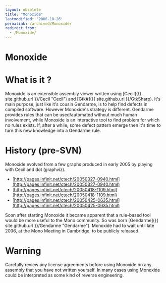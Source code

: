 ```yaml
---
layout: obsolete
title: "Monoxide"
lastmodified: '2006-10-26'
permalink: /archived/Monoxide/
redirect_from:
  - /Monoxide/
---
```


Monoxide
========

What is it ?
============

Monoxide is an extensible assembly viewer written using [Cecil]({{ site.github.url }}/Cecil "Cecil") and [Gtk\#]({{ site.github.url }}/GtkSharp). It's main purpose, just like it's cousin Gendarme, is to help find defects in compiled software. However Monoxide's strategy is different. Gendarme provides rules that can be used/automated without much human involvement, while Monoxide is an interactive tool to find problem for which no rules exists. If, after a while, some defect pattern emerge then it's time to turn this new knowledge into a Gendarme rule.

History (pre-SVN)
=================

Monoxide evolved from a few graphs produced in early 2005 by playing with Cecil and dot (graphviz).

-   [http://pages.infinit.net/ctech/20050327-0940.html](http://pages.infinit.net/ctech/20050327-0940.html)
-   [http://pages.infinit.net/ctech/20050418-1109.html](http://pages.infinit.net/ctech/20050418-1109.html)
-   [http://pages.infinit.net/ctech/20050425-0635.html](http://pages.infinit.net/ctech/20050425-0635.html)

Soon after starting Monoxide it became apparent that a rule-based tool would be more useful to the Mono community. So was born [Gendarme]({{ site.github.url }}/Gendarme "Gendarme"). Monoxide had to wait until late 2006, at the Mono Meeting in Cambridge, to be publicly released.

Warning
=======

Carefully review any license agreements before using Monoxide on any assembly that you have not written yourself. In many cases using Monoxide could be interpreted as some kind of reverse engineering.

